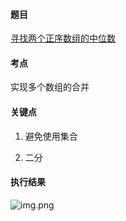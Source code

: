 #### 题目

[寻找两个正序数组的中位数](https://leetcode.cn/problems/median-of-two-sorted-arrays/)

#### 考点

实现多个数组的合并

#### 关键点

1. 避免使用集合

2. 二分

#### 执行结果

![img.png](https://pic.leetcode.cn/1649857081-MyXKpZ-image.png)